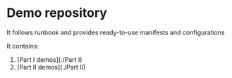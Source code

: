 # Demo repository

It follows runbook and provides ready-to-use manifests and configurations

It contains:

1. [Part I demos](./Part I)
1. [Part II demos](./Part II)